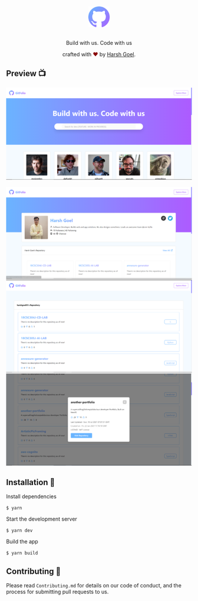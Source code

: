 <br>

<div align="center">
  <img alt="Logo" src="./docs/logo.svg" height="56" />
</div>

<br>
<p align="center">
Build with us. Code with us 
</p>
<p align="center">
crafted with <span style="color: #8b0000;">&hearts;</span> by <a href="https://harshgoel.me">Harsh Goel</a>.
</p>

## Preview 📺

<div align="center">
  <img alt="Home Page" src="docs/home.png" />
</div>
<br>
<div align="center">
  <img alt="User Page" src="docs/profile.png" />
</div>
<div align="center">
  <img alt="Repo Page" src="docs/repos.png" />
</div>
<div align="center">
  <img alt="Details Page" src="docs/repo_detail.png" />
</div>

## Installation 🔧

Install dependencies

```
$ yarn
```

Start the development server

```
$ yarn dev
```

Build the app

```
$ yarn build
```

## Contributing 🤝

Please read `Contributing.md` for details on our code of conduct, and the process for submitting pull requests to us.